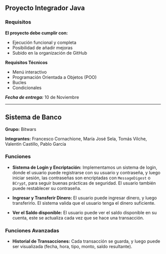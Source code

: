 ## **Proyecto Integrador Java** 

### **Requisitos**

**El proyecto debe cumplir con:**

- Ejecución funcional y completa
- Posibilidad de añadir mejoras
- Subido en la organización de GitHub

**Requisitos Técnicos**

- Menú interactivo
- Programación Orientada a Objetos (POO)
- Bucles
- Condicionales

_**Fecha de entrega:**_ 10 de Noviembre

---

## Sistema de Banco

**Grupo:** Bitwars

**Integrantes:** Francesco Cornachione, María José Sela, Tomás Vilche, Valentín Castillo, Pablo García


### Funciones

- **Sistema de Login y Encriptación:** Implementamos un sistema de login, donde el usuario puede registrarse con su usuario y contraseña, y luego iniciar sesión, las contraseñas son encriptadas con `MessageDigest` o `BCrypt`, para seguir buenas prácticas de seguridad. El usuario también puede restablecer su contraseña.
  
- **Ingresar y Transferir Dinero:** El usuario puede ingresar dinero, y luego transferirlo. El sistema valida que el usuario tenga el dinero suficiente.
  
- **Ver el Saldo disponible:** El usuario puede ver el saldo disponible en su cuenta, este se actualiza cada vez que se hace una transacción.

### Funciones Avanzadas

- **Historial de Transacciones:** Cada transacción se guarda, y luego puede ser visualizada (fecha, hora, tipo, monto, saldo resultante).
